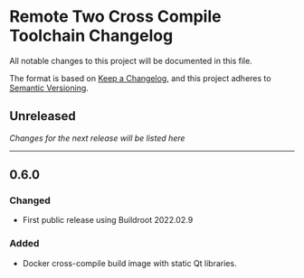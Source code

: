 # Remote Two Cross Compile Toolchain Changelog

All notable changes to this project will be documented in this file.

The format is based on [Keep a Changelog](https://keepachangelog.com/en/1.0.0/),
and this project adheres to [Semantic Versioning](https://semver.org/spec/v2.0.0.html).

## Unreleased

_Changes for the next release will be listed here_

---

## 0.6.0

### Changed
- First public release using Buildroot 2022.02.9

### Added
- Docker cross-compile build image with static Qt libraries.
